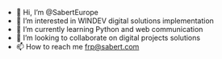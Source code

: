 - 👋 Hi, I’m @SabertEurope
- 👀 I’m interested in WINDEV digital solutions implementation
- 🌱 I’m currently learning Python and web communication
- 💞️ I’m looking to collaborate on digital projects solutions
- 📫 How to reach me frp@sabert.com

<!---
SabertEurope/SabertEurope is a ✨ special ✨ repository because its `README.md` (this file) appears on your GitHub profile.
You can click the Preview link to take a look at your changes.
--->
